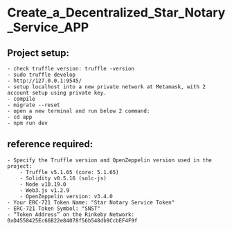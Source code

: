 # Create_a_Decentralized_Star_Notary_Service_APP
## Project setup:
    - check truffle version: truffle -version
    - sudo truffle develop
    - http://127.0.0.1:9545/
    - setup localhost into a new private network at Metamask, with 2 account setup using private key.
    - compile
    - migrate --reset
    - open a new terminal and run below 2 command:
    - cd app
    - npm run dev

## reference required:

    - Specify the Truffle version and OpenZeppelin version used in the project:
        - Truffle v5.1.65 (core: 5.1.65)
        - Solidity v0.5.16 (solc-js)
        - Node v10.19.0
        - Web3.js v1.2.9
        - OpenZeppelin version: v3.4.0
    - Your ERC-721 Token Name: "Star Notary Service Token"
    - ERC-721 Token Symbol: "SNST"
    - “Token Address” on the Rinkeby Network: 0xD4558425Ec66B22e84078f56b548db9CcbEF4F9f
